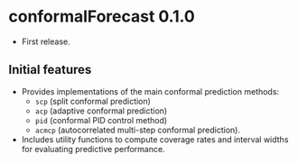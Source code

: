 # conformalForecast 0.1.0

* First release.

## Initial features

* Provides implementations of the main conformal prediction methods:
  - `scp` (split conformal prediction)
  - `acp` (adaptive conformal prediction)
  - `pid` (conformal PID control method)
  - `acmcp` (autocorrelated multi-step conformal prediction).
* Includes utility functions to compute coverage rates and interval widths for evaluating predictive performance.
